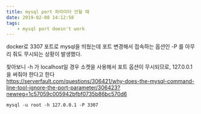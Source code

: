 ```yaml
---
title: mysql port 파라미터 안될 때  
date: 2019-02-08 14:12:58
tags:
    - mysql port doesn't work
---
```


docker로 3307 포트로 mysql을 띄웠는데 포트 변경해서 접속하는 옵션인 -P 를 아무리 줘도 무시되는 상황이 발생했다.  

찾아보니 -h 가 localhost일 경우 소켓을 사용해서 포트 옵션이 무시되므로, 127.0.0.1을 써줘야 한다고 한다  
<https://serverfault.com/questions/306421/why-does-the-mysql-command-line-tool-ignore-the-port-parameter/306423?newreg=1c57059c005942bfbf0735b86bc570d6>  

```
mysql -u root -h 127.0.0.1 -P 3307  
```

<!-- more -->